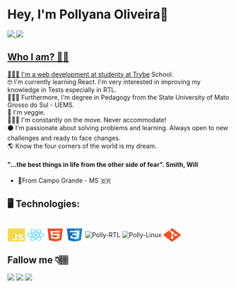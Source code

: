 # Hey, I'm Pollyana Oliveira👋

 <div>
<a href="https://github.com/PollyanaOliveira">
<img height="180em" src="https://github-readme-stats.vercel.app/api?username=PollyanaOliveira&show_icons=true&theme=dracula&include_all_commits=true&count_private=true"/>
<img height="180em" src="https://github-readme-stats.vercel.app/api/top-langs/?username=PollyanaOliveira&layout=compact&langs_count=16&theme=dracula"/>
</div>
 
 ## Who I am? 👩🏽

👩🏽‍🏫 I'm a web development at studenty at
 [Trybe](https://www.betrybe.com/) School.
 </br>
🤓 I'm currently learning React. I'm very interested in improving my knowledge in Tests especially in RTL.
</br>
👩🏽‍🎓 Furthermore, I'm degree in Pedagogy from the State University of Mato Grosso do Sul - UEMS.
</br>
🥦 I'm veggie.
</br>
🏃🏽‍♀️ I'm constantly on the move. Never accommodate!
</br>
⚫️ I'm passionate about solving problems and learning. Always open to new challenges and ready to face changes.
</br>
🌎 Know the four corners of the world is my dream.

#### "...the best things in life from the other side of fear". Smith, Will

 - 📍From Campo Grande - MS 🇧🇷

## 🖥️ Technologies:

<div style="display: inline_block"><br>
  <img align="center" alt="Polly-Js" height="30" width="40" src="https://raw.githubusercontent.com/devicons/devicon/master/icons/javascript/javascript-plain.svg">
  <img align="center" alt="Polly-React" height="30" width="40" src="https://raw.githubusercontent.com/devicons/devicon/master/icons/react/react-original.svg">
  <img align="center" alt="Polly-HTML" height="30" width="40" src="https://raw.githubusercontent.com/devicons/devicon/master/icons/html5/html5-original.svg">
  <img align="center" alt="Polly-CSS" height="30" width="40" src="https://raw.githubusercontent.com/devicons/devicon/master/icons/css3/css3-original.svg">
    <img align="center" alt="Polly-RTL" height="30" width="40" src="https://testing-library.com/img/octopus-128x128.png">
 <img align="center" alt="Polly-Linux" height="30" width="40" src="https://upload.wikimedia.org/wikipedia/commons/thumb/3/35/Tux.svg/1200px-Tux.svg.png">
  <img align="center" alt="Polly-Branch" height="30" width="40" src="https://raw.githubusercontent.com/devicons/devicon/master/icons/git/git-original.svg">
 

</div>
 
 ## Fallow me 👇🏽
 
<div> 
<a href="https://instagram.com/oliveira_pollyana" target="_blank"><img src="https://img.shields.io/badge/-Instagram-%23E4405F?style=for-the-badge&logo=instagram&logoColor=white" target="_blank"></a>
<a href = "mailto:pollyana.deoliveir@gmail.com"><img src="https://img.shields.io/badge/-Gmail-%23333?style=for-the-badge&logo=gmail&logoColor=white" target="_blank"></a>
  <a href="https://www.linkedin.com/in/oliveirapollyana/" target="_blank"><img src="https://img.shields.io/badge/-LinkedIn-%230077B5?style=for-the-badge&logo=linkedin&logoColor=white" target="_blank"></a> 
 </div>
